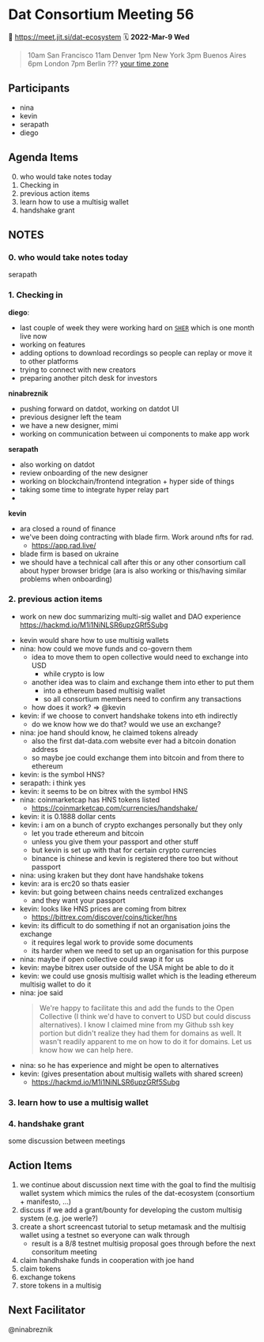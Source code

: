 # Dat Consortium Meeting 56

📍 https://meet.jit.si/dat-ecosystem
🗓 **2022-Mar-9 Wed**
> 10am San Francisco
 11am Denver 
 1pm New York
 3pm Buenos Aires
 6pm London
 7pm Berlin
 ??? [your time zone](https://www.timeanddate.com/worldclock/)

## Participants
- nina
- kevin
- serapath
- diego

## Agenda Items
0. who would take notes today
1. Checking in
2. previous action items
3. learn how to use a multisig wallet
4. handshake grant

## NOTES

### 0. who would take notes today
serapath

### 1. Checking in
**diego**:
* last couple of week they were working hard on [`SHER`](https://sher.app) which is one month live now
* working on features
* adding options to download recordings so people can replay or move it to other platforms
* trying to connect with new creators
* preparing another pitch desk for investors

**ninabreznik**
* pushing forward on datdot, working on datdot UI
* previous designer left the team
* we have a new designer, mimi
* working on communication between ui components to make app work

**serapath**
* also working on datdot
* review onboarding of the new designer
* working on blockchain/frontend integration + hyper side of things
* taking some time to integrate hyper relay part
* 

**kevin**
* ara closed a round of finance
* we've been doing contracting with blade firm. Work around nfts for rad. 
  * https://app.rad.live/
* blade firm is based on ukraine
* we should have a technical call after this or any other consortium call about hyper browser bridge (ara is also working or this/having similar problems when onboarding)


### 2. previous action items
- work on new doc summarizing multi-sig wallet and DAO experience https://hackmd.io/M1i1NiNLSR6upzGRf5Subg

* kevin would share how to use multisig wallets
* nina: how could we move funds and co-govern them
  * idea to move them to open collective would need to exchange into USD
    * while crypto is low
  * another idea was to claim and exchange them into ether to put them
    * into a ethereum based multisig wallet
    * so all consortium members need to confirm any transactions
  * how does it work? => @kevin
* kevin: if we choose to convert handshake tokens into eth indirectly
  * do we know how we do that? would we use an exchange?
* nina: joe hand should know, he claimed tokens already
  * also the first dat-data.com website ever had a bitcoin donation address
  * so maybe joe could exchange them into bitcoin and from there to ethereum
* kevin: is the symbol HNS?
* serapath: i think yes
* kevin: it seems to be on bitrex with the symbol HNS
* nina: coinmarketcap has HNS tokens listed
  * https://coinmarketcap.com/currencies/handshake/
* kevin: it is 0.1888 dollar cents
* kevin: i am on a bunch of crypto exchanges personally but they only
  * let you trade ethereum and bitcoin
  * unless you give them your passport and other stuff
  * but kevin is set up with that for certain crypto currencies
  * binance is chinese and kevin is registered there too but without passport
* nina: using kraken but they dont have handshake tokens
* kevin: ara is erc20 so thats easier
* kevin: but going between chains needs centralized exchanges
  * and they want your passport
* kevin: looks like HNS prices are coming from bitrex
  * https://bittrex.com/discover/coins/ticker/hns
* kevin: its difficult to do something if not an organisation joins the exchange
  * it requires legal work to provide some documents
  * its harder when we need to set up an organisation for this purpose
* nina: maybe if open collective could swap it for us
* kevin: maybe bitrex user outside of the USA might be able to do it
* kevin: we could use gnosis multisig wallet which is the leading ethereum multisig wallet to do it
* nina: joe said
  > We're happy to facilitate this and add the funds to the Open Collective (I think we'd have to convert to USD but could discuss alternatives). I know I claimed mine from my Github ssh key portion but didn't realize they had them for domains as well. It wasn't readily apparent to me on how to do it for domains.
  > Let us know how we can help here. 
* nina: so he has experience and might be open to alternatives
* kevin: (gives presentation about multisig wallets with shared screen)
  * https://hackmd.io/M1i1NiNLSR6upzGRf5Subg



### 3. learn how to use a multisig wallet

### 4. handshake grant

some discussion between meetings

## Action Items
1. we continue about discussion next time with the goal to find the multisig wallet system which mimics the rules of the dat-ecosystem (consortium + manifesto, ...)
2. discuss if we add a grant/bounty for developing the custom multisig system (e.g. joe werle?)
3. create a short screencast tutorial to setup metamask and the multisig wallet using a testnet so everyone can walk through
   * result is a 8/8 testnet multisig proposal goes through before the next consoritum meeting
4. claim handhshake funds in cooperation with joe hand
  1. claim tokens
  2. exchange tokens
  3. store tokens in a multisig

## Next Facilitator 
@ninabreznik
